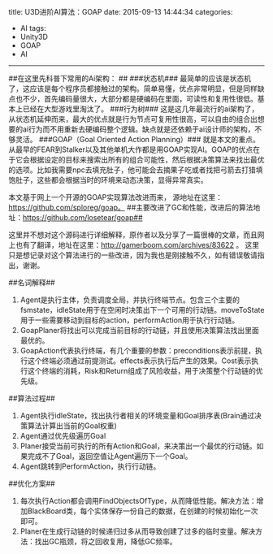 title: U3D进阶AI算法：GOAP
date: 2015-09-13 14:44:34
categories:
- AI
tags:
- Unity3D
- GOAP
- AI
---

##在这里先科普下常用的Ai架构： ##
###状态机### 
最简单的应该是状态机了，这应该是每个程序员都接触过的架构。简单易懂，优点非常明显，但是同样缺点也不少，首先编码量很大，大部分都是硬编码在里面，可读性和复用性很低。基本上已经在大型游戏里淘汰了。
###行为树### 
这是这几年最流行的ai架构了，从状态机延伸而来，最大的优点就是行为节点可复用性很高，可以自由的组合出想要的ai行为而不用重新去硬编码整个逻辑。缺点就是还依赖于ai设计师的架构，不够灵活。
###GOAP（Goal Oriented Action Planning）### 
就是本文的重点。从最早的FEAR到Stalker以及其他单机大作都是用GOAP实现AI。GOAP的优点在于它会根据设定的目标来搜索出所有的组合可能性，然后根据决策算法来找出最优的选项。比如我需要npc去填充肚子，他可能会去摘果子吃或者找把弓箭去打猎填饱肚子，这些都会根据当时的环境来动态决策，显得异常真实。

本文基于网上一个开源的GOAP实现算法改进而来，
源地址在这里：https://github.com/sploreg/goap。
##主要改进了GC和性能，改进后的算法地址：https://github.com/losetear/goap##

这里并不想对这个源码进行详细解释，原作者以及分享了一篇很棒的文章，而且网上也有了翻译，地址在这里：http://gamerboom.com/archives/83622 。
这里只是想记录对这个算法进行的一些改进，因为我也是刚接触不久，如有错误敬请指出，谢谢。

##名词解释##
1. Agent是执行主体，负责调度全局，并执行终端节点。包含三个主要的fsmstate，idleState用于在空闲时决策出下一个可用的行动链。moveToState用于一些需要移动到目标的action，performAction用于执行行动链。
2. GoapPlaner将找出可以完成当前目标的行动链，并且使用决策算法找出里面最优的。
3. GoapAction代表执行终端，有几个重要的参数：preconditions表示前提，执行这个终端必须通过前提测试。effects表示执行后产生的效果。Cost表示执行这个终端的消耗，Risk和Return组成了风险收益，用于决策整个行动链的优先级。

##算法过程##
1. Agent执行idleState，找出执行者相关的环境变量和Goal排序表(Brain通过决策算法计算出当前的Goal权重)
2. Agent通过优先级遍历Goal
3. Planer接受当前可执行的所有Action和Goal，来决策出一个最优的行动链。如果完成不了Goal，返回空值让Agent遍历下一个Goal。
4. Agent跳转到PerformAction，执行行动链。

##优化方案##
1. 每次执行Action都会调用FindObjectsOfType，从而降低性能。解决方法：增加BlackBoard类，每个实体保存一份自己的数据，在创建的时候初始化一次即可。
2. Planer在生成行动链的时候递归过多从而导致创建了过多的临时变量。解决方法：找出GC瓶颈，将之回收复用，降低GC频率。

